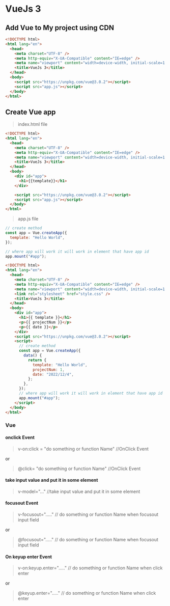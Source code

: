 # VueJs 3

## Add Vue to My project using CDN

```html
<!DOCTYPE html>
<html lang="en">
  <head>
    <meta charset="UTF-8" />
    <meta http-equiv="X-UA-Compatible" content="IE=edge" />
    <meta name="viewport" content="width=device-width, initial-scale=1.0" />
    <title>VueJs 3</title>
  </head>
  <body>
    <script src="https://unpkg.com/vue@3.0.2"></script>
    <script src="app.js"></script>
  </body>
</html>
```

## Create Vue app

> index.html file

```html
<!DOCTYPE html>
<html lang="en">
  <head>
    <meta charset="UTF-8" />
    <meta http-equiv="X-UA-Compatible" content="IE=edge" />
    <meta name="viewport" content="width=device-width, initial-scale=1.0" />
    <title>VueJs 3</title>
  </head>
  <body>
    <div id="app">
      <h1>{{template}}</h1>
    </div>

    <script src="https://unpkg.com/vue@3.0.2"></script>
    <script src="app.js"></script>
  </body>
</html>
```

> app.js file

```javascript
// create method
const app = Vue.createApp({
  template: "Hello World",
});

// where app will work it will work in element that have app id
app.mount("#app");
```

```html
<!DOCTYPE html>
<html lang="en">
  <head>
    <meta charset="UTF-8" />
    <meta http-equiv="X-UA-Compatible" content="IE=edge" />
    <meta name="viewport" content="width=device-width, initial-scale=1.0" />
    <link rel="stylesheet" href="style.css" />
    <title>VueJs 3</title>
  </head>
  <body>
    <div id="app">
      <h1>{{ template }}</h1>
      <p>{{ projectNum }}</p>
      <p>{{ date }}</p>
    </div>
    <script src="https://unpkg.com/vue@3.0.2"></script>
    <script>
      // create method
      const app = Vue.createApp({
        data() {
          return {
            template: "Hello World",
            projectNum: 1,
            date: "2022/12/4",
          };
        },
      });
      // where app will work it will work in element that have app id
      app.mount("#app");
    </script>
  </body>
</html>
```

### Vue

#### onclick Event

> v-on:click = "do something or function Name" //OnClick Event

or

> @click= "do something or function Name" //OnClick Event

#### take input value and put it in some element

> v-model="..." //take input value and put it in some element

#### focusout Event

> v-focusout="....." // do something or function Name when focusout input field

or

> @focusout="....." // do something or function Name when focusout input field

#### On keyup enter Event

> v-on:keyup.enter="....." // do something or function Name when click enter

or

> @keyup.enter="....." // do something or function Name when click enter
